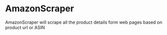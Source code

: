 # AmazonScraper
AmazonScraper will scrape all the product details form web pages based on product url or ASIN

